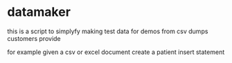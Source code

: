 # datamaker

this is a script to simplyfy making test data for demos from csv dumps customers provide

for example given a csv or excel document create a patient insert statement
